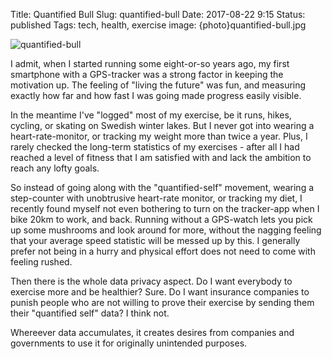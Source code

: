 Title: Quantified Bull
Slug: quantified-bull
Date: 2017-08-22 9:15
Status: published
Tags: tech, health, exercise
image: {photo}quantified-bull.jpg

![quantified-bull]({photo}quantified-bull.jpg "quantified-bull")

I admit, when I started running some eight-or-so years ago, my first smartphone
with a GPS-tracker was a strong factor in keeping the motivation up. The
feeling of "living the future" was fun, and measuring exactly how far and how
fast I was going made progress easily visible.

In the meantime I've "logged" most of my exercise, be it runs, hikes, cycling,
or skating on Swedish winter lakes. But I never got into wearing a
heart-rate-monitor, or tracking my weight more than twice a year. Plus, I
rarely checked the long-term statistics of my exercises - after all I had
reached a level of fitness that I am satisfied with and lack the ambition to
reach any lofty goals.

So instead of going along with the "quantified-self" movement, wearing a
step-counter with unobtrusive heart-rate monitor, or tracking my diet, I
recently found myself not even bothering to turn on the tracker-app when I bike
20km to work, and back. Running without a GPS-watch lets you pick up some
mushrooms and look around for more, without the nagging feeling that your
average speed statistic will be messed up by this. I generally prefer not being
in a hurry and physical effort does not need to come with feeling rushed.

Then there is the whole data privacy aspect. Do I want everybody to exercise
more and be healthier? Sure. Do I want insurance companies to punish people who
are not willing to prove their exercise by sending them their "quantified self"
data? I think not.

Whereever data accumulates, it creates desires from companies and governments
to use it for originally unintended purposes.

